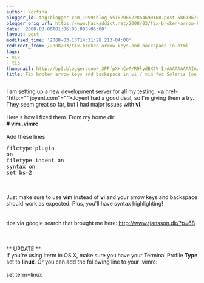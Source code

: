 ```yaml
---
author: kortina
blogger_id: tag:blogger.com,1999:blog-5518298822864690168.post-5861367461931805529
blogger_orig_url: https://www.hackaddict.net/2008/03/fix-broken-arrow-keys-and-backspace-in.html
date: '2008-03-06T01:06:00.003-05:00'
layout: post
modified_time: '2008-03-13T14:31:28.213-04:00'
redirect_from: /2008/03/fix-broken-arrow-keys-and-backspace-in.html
tags:
- nix
- tip
thumbnail: http://bp3.blogger.com/_3FPfpXHnCwA/R9lydBX4V-I/AAAAAAAAAIA/y6i890bR3xQ/s72-c/linux-iterm.png
title: Fix broken arrow keys and backspace in vi / vim for Solaris (on Joyent)
---
```


I am setting up a new development server for all my testing.  <a href-"http:="" joyent.com"="">Joyent</a> had a good deal, so I'm giving them a try.  They seem great so far, but I had major issues with <b>vi</b>.<br/><br/>Here's how I fixed them.  From my home dir:<br/><b># vim .vimrc</b><br/><br/>Add these lines<br/><pre>filetype plugin on<br/>filetype indent on<br/>syntax on<br/>set bs=2</pre><br/><br/>Just make sure to use <b>vim</b> instead of <b>vi</b> and your arrow keys and backspace should work as expected. Plus, you'll have syntax highlighting!<br/><br/><br/>tips via google search that brought me here: <a href="http://www.tjansson.dk/?p=68">http://www.tjansson.dk/?p=68</a><br/><br/><br/><br/>** UPDATE **<br/>If you're using iterm in OS X, make sure you have your Terminal Profile <b>Type</b> set to <b>linux</b>.  Or you can add the following line to your .vimrc:<br/><br/>set term=linux<br/><br/><br/><img alt="" border="0" id="BLOGGER_PHOTO_ID_5177295089549465570" src="{{ site.url }}/assets/images/2008-03-06-image-0000.png" style="display:block; margin:0px auto 10px; text-align:center; "/>